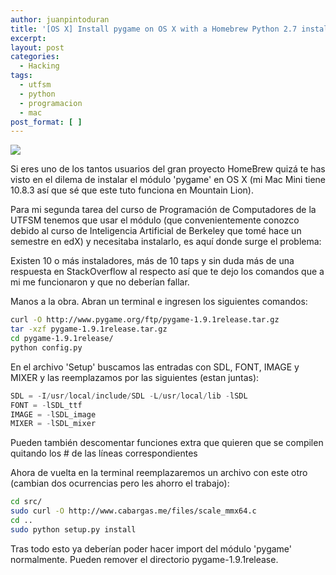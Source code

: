 ```yaml
---
author: juanpintoduran
title: '[OS X] Install pygame on OS X with a Homebrew Python 2.7 install'
excerpt:
layout: post
categories:
  - Hacking
tags:
  - utfsm
  - python
  - programacion
  - mac
post_format: [ ]
---
```


[![][1]][1]

Si eres uno de los tantos usuarios del gran proyecto HomeBrew quizá te has visto en el dilema de instalar el módulo 'pygame' en OS X (mi Mac Mini tiene 10.8.3 así que sé que este tuto funciona en Mountain Lion).

Para mi segunda tarea del curso de Programación de Computadores de la UTFSM tenemos que usar el módulo (que convenientemente conozco debido al curso de Inteligencia Artificial de Berkeley que tomé hace un semestre en edX) y necesitaba instalarlo, es aquí donde surge el problema:

Existen 10 o más instaladores, más de 10 taps y sin duda más de una respuesta en StackOverflow al respecto así que te dejo los comandos que a mi me funcionaron y que no deberían fallar.

Manos a la obra. Abran un terminal e ingresen los siguientes comandos:

~~~ bash
curl -O http://www.pygame.org/ftp/pygame-1.9.1release.tar.gz
tar -xzf pygame-1.9.1release.tar.gz
cd pygame-1.9.1release/
python config.py
~~~

En el archivo 'Setup' buscamos las entradas con SDL, FONT, IMAGE y MIXER y las reemplazamos por las siguientes (estan juntas):

~~~python
SDL = -I/usr/local/include/SDL -L/usr/local/lib -lSDL
FONT = -lSDL_ttf
IMAGE = -lSDL_image
MIXER = -lSDL_mixer
~~~

Pueden también descomentar funciones extra que quieren que se compilen quitando los # de las líneas correspondientes

Ahora de vuelta en la terminal reemplazaremos un archivo con este otro (cambian dos ocurrencias pero les ahorro el trabajo):

~~~ bash
cd src/
sudo curl -O http://www.cabargas.me/files/scale_mmx64.c
cd ..
sudo python setup.py install
~~~

Tras todo esto ya deberían poder hacer import del módulo 'pygame' normalmente. Pueden remover el directorio pygame-1.9.1release.

[1]: http://cabargas.com/images/pygame.png